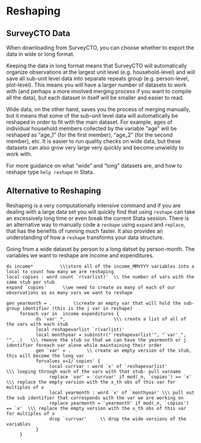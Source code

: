 # Reshaping

## SurveyCTO Data
When downloading from SurveyCTO, you can choose whether to export the data in wide or long format.

Keeping the data in long format means that SurveyCTO will automatically organize observations at the largest unit level (e.g. household-level) and will save all sub-unit level data into separate repeats group (e.g. person-level, plot-level). This means you will have a larger number of datasets to work with (and perhaps a more involved merging process if you want to compile all the data), but each dataset in itself will be smaller and easier to read.

Wide data, on the other hand, saves you the process of merging manually, but it means that some of the sub-unit level data will automatically be reshaped in order to fit with the main dataset. For example, ages of individual household members collected by the variable “age” will be reshaped as “age_1” (for the first member), “age_2” (for the second member), etc. It is easier to run quality checks on wide data, but these datasets can also grow very large very quickly and become unwieldy to work with.

For more guidance on what “wide” and “long” datasets are, and how to reshape type `help reshape` in Stata.



## Alternative to Reshaping
Reshaping is a very computationally intensive command and if you are dealing with a large data set you will quickly find that using `reshape` can take an excessively long time or even break the current Stata session. There is an alternative way to manually code a `reshape` using `expand` and `replace`, that has the benefits of running much faster. It also provides an understanding of how a `reshape` transforms your data structure. 

Going from a wide dataset by person to a long datset by person-month. The variables we want to reshape are income and expenditures.

```
ds income*          \\\store all of the income_MMYYYY variables into a local to count how many we are reshaping 
local copies : word count `r(varlist)'  \\ the number of vars with the same stub per stub
expand `copies'      \\we need to create as many of each of our observations as as many vars we want to reshape

gen yearmonth = .        \\create an empty var that will hold the sub-group identifier (this is the j var in reshape)
     foreach var in  income expenditures {
           ds `var'_*,                  \\\ create a list of all of the vars with each stub
           local reshapevarlist `r(varlist)'     
           local monthyear = subinstr("`reshapevarlist'", "`var'_", "", .)   \\\ rmeove the stub so that we can have the yearmonth or j identifier foreach var alone while maintaining their order      
           gen `var' = .      \\ create an empty version of the stub, this will become the long var
           forvalues x=1/`copies' {           
                local currvar : word `x' of `reshapevarlist'         \\\ looping through each of the vars with that stub- pull varname
                replace `var' = `currvar' if mod(_n, `copies') == `x'      \\\ replace the empty version with the x_th obs of this var for multiples of x
                local yearmonth : word `x' of `monthyear' \\\ pull out the sub identifier that corresponds with the var we are working on
                replace yearmonth = `yearmonth' if mod(_n, `copies') == `x'  \\\ replace the empty version with the x_th obs of this var for multiples of x 
                drop `currvar'     \\ drop the wide versions of the variables
           }
     }
```

